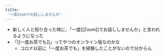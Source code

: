 ```yaml
---
title:
 '一度Zoomでお話ししませんか'
---
```


- 新しく人と知り合った時に、「一度[[Zoom]]でお話ししませんか」と言われるようになった
- 「[[一度お茶でも]]」ってやつのオンライン版なのかな
    - コロナ以前に「一度お茶でも」を経験したことがないので分からん

